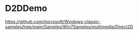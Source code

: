 # D2DDemo
https://github.com/microsoft/Windows-classic-samples/tree/main/Samples/Win7Samples/multimedia/Direct2D
